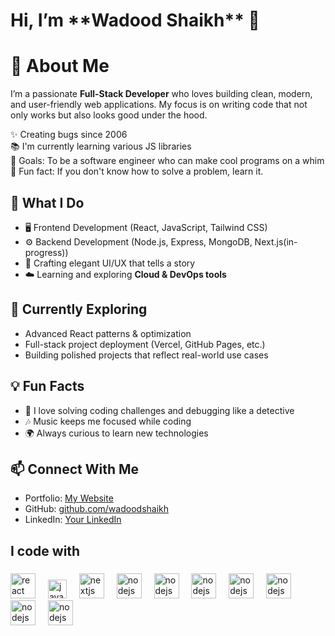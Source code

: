 <h1 align="left">Hi, I’m **Wadood Shaikh** 🚀</h1>

###

# 👋 About Me  
  
I’m a passionate **Full-Stack Developer** who loves building clean, modern, and user-friendly web applications. My focus is on writing code that not only works but also looks good under the hood.  

<p align="left">✨ Creating bugs since 2006<br>📚 I'm currently learning various JS libraries<br>🎯 Goals: To be a software engineer who can make cool programs on a whim <br>🎲 Fun fact: If you don't know how to solve a problem, learn it.</p>

## 🔧 What I Do  
- 🖥️ Frontend Development (React, JavaScript, Tailwind CSS)  
- ⚙️ Backend Development (Node.js, Express, MongoDB, Next.js(in-progress))  
- 🎨 Crafting elegant UI/UX that tells a story  
- ☁️ Learning and exploring **Cloud & DevOps tools**  

## 🌱 Currently Exploring  
- Advanced React patterns & optimization  
- Full-stack project deployment (Vercel, GitHub Pages, etc.)  
- Building polished projects that reflect real-world use cases  

## 💡 Fun Facts  
- 🧩 I love solving coding challenges and debugging like a detective  
- 🎶 Music keeps me focused while coding  
- 🌍 Always curious to learn new technologies  

## 📫 Connect With Me  
- Portfolio: [My Website](https://wadood-portfolio.vercel.app/)  
- GitHub: [github.com/wadoodshaikh](https://github.com/wadoodshaikh)  
- LinkedIn: [Your LinkedIn](#)  

###

<h2 align="left">I code with</h2>


###

<div align="left">
  <img src="https://cdn.jsdelivr.net/gh/devicons/devicon/icons/react/react-original.svg" height="40" alt="react logo"  />
  <img width="12" />
  <img src="https://upload.wikimedia.org/wikipedia/commons/d/d5/Tailwind_CSS_Logo.svg" height="30" alt="javascript logo"  />
  <img width="12" />
  <img src="https://cdn.jsdelivr.net/gh/devicons/devicon/icons/mongodb/mongodb-original.svg" height="40" alt="nextjs logo"  />
  <img width="12" />
  <img src="https://cdn.jsdelivr.net/gh/devicons/devicon/icons/nodejs/nodejs-original.svg" height="40" alt="nodejs logo"  />
  <img width="12" />
  <img src="https://cdn.jsdelivr.net/gh/devicons/devicon/icons/nextjs/nextjs-original.svg" height="40" alt="nodejs logo"  />
  <img width="12" />
  <img src="https://cdn.jsdelivr.net/gh/devicons/devicon/icons/wordpress/wordpress-original.svg" height="40" alt="nodejs logo"  />
  <img width="12" />
  <img src="https://cdn.jsdelivr.net/gh/devicons/devicon/icons/bootstrap/bootstrap-original.svg" height="40" alt="nodejs logo"  />
  <img width="12" />
  <img src="https://cdn.jsdelivr.net/gh/devicons/devicon/icons/html5/html5-original.svg" height="40" alt="nodejs logo"  />
  <img width="12" />
  <img src="https://cdn.jsdelivr.net/gh/devicons/devicon/icons/css3/css3-original.svg" height="40" alt="nodejs logo"  />
  <img width="12" />
  <img src="https://cdn.jsdelivr.net/gh/devicons/devicon/icons/javascript/javascript-original.svg" height="40" alt="nodejs logo"  />
  <img width="12" />
</div>

###
